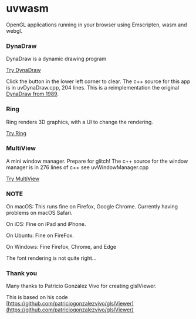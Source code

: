 # uvwasm

OpenGL applications running in your browser using Emscripten, wasm and webgl.

### DynaDraw

DynaDraw is a dynamic drawing program

[Try DynaDraw](https://paulhaeberli.github.io/uvwasm/dynadraw/index.html)

Click the button in the lower left corner to clear. The c++ source for this
app is in uvDynaDraw.cpp, 204 lines. This is a reimplementation the original
[DynaDraw from 1989](http://www.graficaobscura.com/dyna/index.html).

### Ring

Ring renders 3D graphics, with a UI to change the rendering.

[Try Ring](https://paulhaeberli.github.io/uvwasm/ring/index.html)

### MultiView

A mini window manager. Prepare for glitch! The c++ source for the window
manager is in 276 lines of c++ see uvWindowManager.cpp

[Try MultiView](https://paulhaeberli.github.io/uvwasm/multiview/index.html)


### NOTE

On macOS: This runs fine on Firefox, Google Chrome. Currently having problems on macOS Safari.

On iOS: Fine on iPad and iPhone.

On Ubuntu: Fine on FireFox.

On Windows: Fine Firefox, Chrome, and Edge

The font rendering is not quite right...


### Thank you

Many thanks to Patricio González Vivo for creating glslViewer.

This is based on his code [https://github.com/patriciogonzalezvivo/glslViewer](https://github.com/patriciogonzalezvivo/glslViewer)


